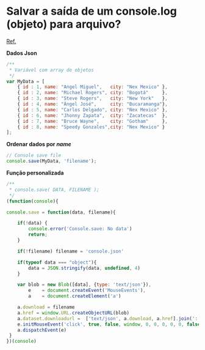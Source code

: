 # Salvar a saída de um console.log (objeto) para arquivo?

[Ref.](http://bgrins.github.io/devtools-snippets/#console-save)

**Dados Json**

``` javascript
/**
 * Variável com array de objetos
 */
var MyData = [
    { id : 1, name: "Angel Miguel",   city: "Nex Mexico" },
    { id : 2, name: "Michael Rogers", city: "Bogotá"     },
    { id : 3, name: "Steve Rogers",   city: "New York"   },
    { id : 4, name: "Ángel José",     city: "Bucaramanga"},
    { id : 5, name: "Carlos Delgado", city: "Nex Mexico" },
    { id : 6, name: "Jhonny Zapata",  city: "Zacatecas"  },
    { id : 7, name: "Bruce Wayne",    city: "Gotham"     },
    { id : 8, name: "Speedy Gonzales",city: "Nex Mexico" }
];
```


**Ordenar dados por *name***
``` javascript
// Console save file
console.save(MyData, 'filename');
```

**Função personalizada**

``` javascript
/**
 * console.save( DATA, FILENAME );
 */
(function(console){

console.save = function(data, filename){

    if(!data) {
        console.error('Console.save: No data')
        return;
    }

    if(!filename) filename = 'console.json'

    if(typeof data === "object"){
        data = JSON.stringify(data, undefined, 4)
    }

    var blob = new Blob([data], {type: 'text/json'}),
        e    = document.createEvent('MouseEvents'),
        a    = document.createElement('a')

    a.download = filename
    a.href = window.URL.createObjectURL(blob)
    a.dataset.downloadurl =  ['text/json', a.download, a.href].join(':')
    e.initMouseEvent('click', true, false, window, 0, 0, 0, 0, 0, false, false, false, false, 0, null)
    a.dispatchEvent(e)
 }
})(console)

```
